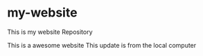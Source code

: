 # my-website
This is my website Repository

This is a awesome website
This update is from the local computer
